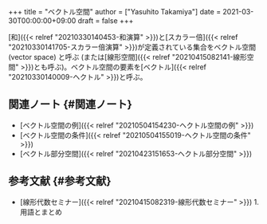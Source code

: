 +++
title = "ベクトル空間"
author = ["Yasuhito Takamiya"]
date = 2021-03-30T00:00:00+09:00
draft = false
+++

[和]({{< relref "20210330140453-和演算" >}})と[スカラー倍]({{< relref "20210330141705-スカラー倍演算" >}})が定義されている集合をベクトル空間 (vector space) と呼ぶ  (または[線形空間]({{< relref "20210415082141-線形空間" >}})とも呼ぶ)。ベクトル空間の要素を[ベクトル]({{< relref "20210330140009-ヘクトル" >}})と呼ぶ。


## 関連ノート {#関連ノート}

-   [ベクトル空間の例]({{< relref "20210504154230-ヘクトル空間の例" >}})
-   [ベクトル空間の条件]({{< relref "20210504155019-ヘクトル空間の条件" >}})
-   [ベクトル部分空間]({{< relref "20210423151653-ヘクトル部分空間" >}})


## 参考文献 {#参考文献}

-   [線形代数セミナー]({{< relref "20210415082319-線形代数セミナー" >}}) 1. 用語とまとめ
